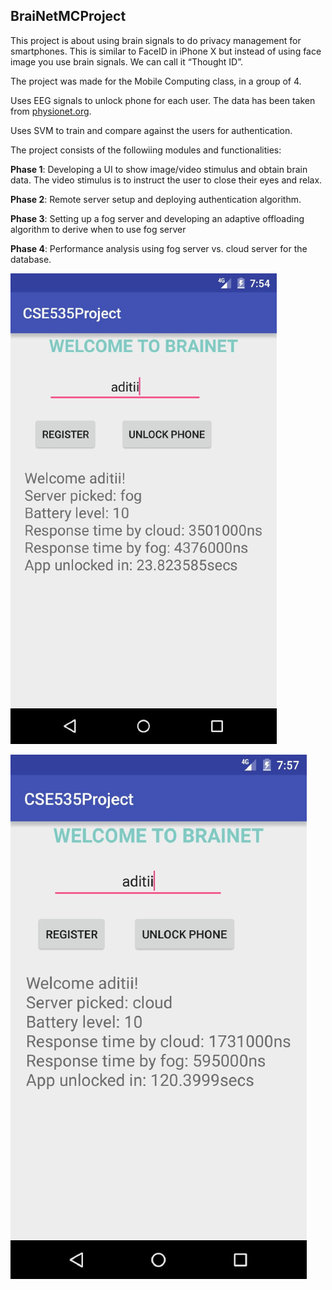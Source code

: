 ## BraiNetMCProject

This project is about using brain signals to do privacy management for smartphones. This is similar to FaceID in iPhone X but instead of using face image you use brain signals. We can call it “Thought ID”. 

The project was made for the Mobile Computing class, in a group of 4.

Uses EEG signals to unlock phone for each user. The data has been taken from [physionet.org](https://physionet.org/physiobank/database/eegmmidb/). 

Uses SVM to train and compare against the users for authentication.

The project consists of the followiing modules and functionalities:

**Phase 1**: Developing a UI to show image/video stimulus and obtain brain data. The video stimulus is to instruct the user to close their eyes and relax.

**Phase 2**: Remote server setup and deploying authentication algorithm.

**Phase 3**: Setting up a fog server and developing an adaptive offloading algorithm to derive when to use fog server

**Phase 4**: Performance analysis using fog server vs. cloud server for the database.

![1](image1.PNG)

![1](image2.PNG)
